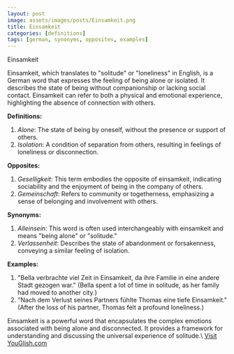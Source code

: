```yaml
---
layout: post
image: assets/images/posts/Einsamkeit.png
title: Einsamkeit
categories: [definitions]
tags: [german, synonyms, opposites, examples]
---
```


Einsamkeit

Einsamkeit, which translates to "solitude" or "loneliness" in English, is a German word that expresses the feeling of being alone or isolated. It describes the state of being without companionship or lacking social contact. Einsamkeit can refer to both a physical and emotional experience, highlighting the absence of connection with others.

**Definitions:**

1. *Alone*: The state of being by oneself, without the presence or support of others.
2. *Isolation*: A condition of separation from others, resulting in feelings of loneliness or disconnection.

**Opposites:**

1. *Geselligkeit*: This term embodies the opposite of einsamkeit, indicating sociability and the enjoyment of being in the company of others.
2. *Gemeinschaft*: Refers to community or togetherness, emphasizing a sense of belonging and involvement with others.

**Synonyms:**

1. *Alleinsein*: This word is often used interchangeably with einsamkeit and means "being alone" or "solitude."
2. *Verlassenheit*: Describes the state of abandonment or forsakenness, conveying a similar feeling of isolation.

**Examples:**

1. "Bella verbrachte viel Zeit in Einsamkeit, da ihre Familie in eine andere Stadt gezogen war." (Bella spent a lot of time in solitude, as her family had moved to another city.)
2. "Nach dem Verlust seines Partners fühlte Thomas eine tiefe Einsamkeit." (After the loss of his partner, Thomas felt a profound loneliness.)

Einsamkeit is a powerful word that encapsulates the complex emotions associated with being alone and disconnected. It provides a framework for understanding and discussing the universal experience of solitude.\ <a id="yg-widget-0" class="youglish-widget" data-query="Einsamkeit" data-lang="german" data-components="8412" data-auto-start="0" data-bkg-color="theme_light" data-title="How%20to%20pronounce%20Einsamkeit%20in%20German"  rel="nofollow" href="https://youglish.com">Visit YouGlish.com</a><script async src="https://youglish.com/public/emb/widget.js" charset="utf-8"></script>